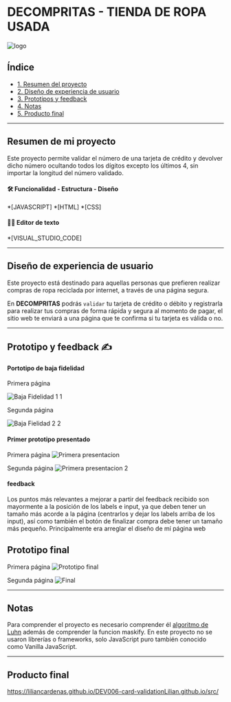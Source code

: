 # DECOMPRITAS - TIENDA DE ROPA USADA

![logo](https://user-images.githubusercontent.com/127140327/228970466-109c965b-ca43-4ca5-8eca-a487ea97d332.jpg)

## Índice

* [1. Resumen del proyecto](#1-resumen-del-proyecto)
* [2. Diseño de experiencia de usuario](#3-(diseño-de-experiencia-de-usuario))
* [3. Prototipos y feedback](#2-imagen-prototipo)
* [4. Notas](#4-notas)
* [5. Producto final](#5-link-de-gelipay)

***




## Resumen de mi proyecto
Este proyecto permite validar el número de una tarjeta de crédito y devolver dicho número ocultando todos los dígitos excepto los últimos 4, sin importar la longitud del número validado.

#### 🛠 Funcionalidad - Estructura - Diseño 
*[JAVASCRIPT]
*[HTML]
*[CSS]

#### 👩‍💻 Editor de texto
*[VISUAL_STUDIO_CODE]

***




## Diseño de experiencia de usuario

Este proyecto está destinado para aquellas personas que prefieren realizar compras de ropa reciclada por internet, a través de una página segura.


En **DECOMPRITAS** podrás `validar` tu tarjeta de crédito o débito y registrarla para realizar tus compras de forma rápida y segura al momento de pagar, el sitio web te enviará a una página que te confirma si tu tarjeta es válida o no.

***




## Prototipo y feedback ✍️

#### Portotipo de baja fidelidad
   Primera página

   ![Baja Fidelidad 1 1](https://user-images.githubusercontent.com/127140327/229144475-bdf569f8-3e80-455e-a36e-85fd2b7f1d62.jpg)


  Segunda página

  ![Baja Fielidad 2 2](https://user-images.githubusercontent.com/127140327/229144665-92015c87-6179-46a2-b895-33cf029bf991.jpg)




#### Primer prototipo presentado
Primera página
![Primera presentacion](https://user-images.githubusercontent.com/127140327/228975222-ddbaa102-e74c-4813-80f5-8750284cc1d7.jpg)

Segunda página
![Primera presentacion 2](https://user-images.githubusercontent.com/127140327/228975810-f0db5b1f-9cc8-4a71-9c55-fc5c2b124ca8.jpg)



#### feedback

Los puntos más relevantes a mejorar a partir del feedback recibido son mayormente a la posición de los labels e input, ya que deben tener un tamaño más acorde a la página (centrarlos y dejar los labels arriba de los input), así como también el botón de finalizar compra debe tener un tamaño más pequeño. Principalmente era arreglar el diseño de mí página web

## Prototipo final
Primera página
![Prototipo final](https://user-images.githubusercontent.com/127140327/228977213-ff58d837-6eeb-4a71-96ac-d8d9ade720f5.jpg)

Segunda página
![Final](https://user-images.githubusercontent.com/127140327/228977332-214be60a-4552-469a-8436-e3943b31257c.jpg)


***




## Notas
Para comprender el proyecto es necesario comprender él [algoritmo de Luhn](https://es.wikipedia.org/wiki/Algoritmo_de_Luhn)  además de comprender la funcion maskify.
En este proyecto no se usaron librerías o frameworks, solo JavaScript puro también conocido como Vanilla JavaScript.

***




## Producto final

https://liliancardenas.github.io/DEV006-card-validationLilian.github.io/src/

